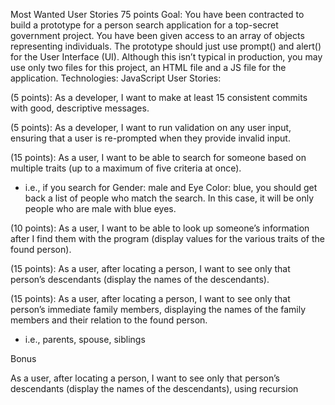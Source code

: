 Most Wanted User Stories
75 points
Goal: You have been contracted to build a prototype for a person search application for a top-secret
government project. You have been given access to an array of objects representing individuals. The 
prototype should just use prompt() and alert() for the User Interface (UI). Although this isn’t typical in 
production, you may use only two files for this project, an HTML file and a JS file for the application.
Technologies: JavaScript
User Stories:

(5 points): As a developer, I want to make at least 15 consistent commits with good, descriptive 
messages.

(5 points): As a developer, I want to run validation on any user input, ensuring that a user is re-prompted when they provide invalid input.

<!-- (10 points): As a user, I want to be able to search for someone based on a single criterion
- You should be able to find and return a list of people who match the search -->

(15 points): As a user, I want to be able to search for someone based on multiple traits (up to a 
maximum of five criteria at once).
- i.e., if you search for Gender: male and Eye Color: blue, you should get back a list of people who 
match the search. In this case, it will be only people who are male with blue eyes.

(10 points): As a user, I want to be able to look up someone’s information after I find them with the 
program (display values for the various traits of the found person).

(15 points): As a user, after locating a person, I want to see only that person’s descendants (display the 
names of the descendants).

(15 points): As a user, after locating a person, I want to see only that person’s immediate family 
members, displaying the names of the family members and their relation to the found person. 
- i.e., parents, spouse, siblings

Bonus

As a user, after locating a person, I want to see only that person’s descendants (display the names of the 
descendants), using recursion